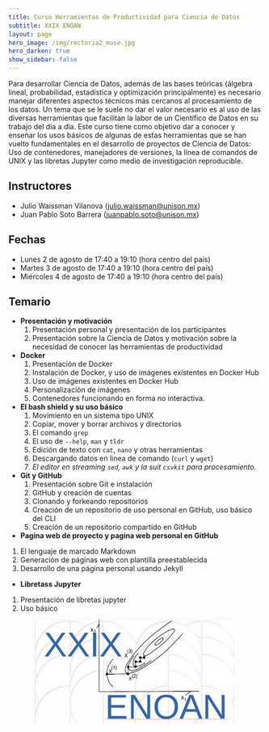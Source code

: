 ```yaml
---
title: Curso Herramientas de Productividad para Ciencia de Datos
subtitle: XXIX ENOAN
layout: page
hero_image: /img/rectoria2_muse.jpg
hero_darken: true
show_sidebar: false
---
```



Para desarrollar Ciencia de Datos, además de las bases teóricas (álgebra lineal, probabilidad, estadística y optimización principalmente) es necesario manejar diferentes aspectos técnicos más cercanos al procesamiento de los datos. Un tema que se le suele no dar el valor necesario es al uso de las diversas herramientas que facilitan la labor de un Científico de Datos en su trabajo del día a día. Este curso tiene como objetivo dar a conocer y enseñar los usos básicos de algunas de estas herramientas que se han vuelto fundamentales en el desarrollo de proyectos de Ciencia de Datos: Uso de contenedores, manejadores de versiones, la línea de comandos de UNIX y las libretas Jupyter como medio de investigación reproducible.

## Instructores

- Julio Waissman Vilanova (julio.waissman@unison.mx)
- Juan Pablo Soto Barrera (juanpablo.soto@unison.mx)

## Fechas

- Lunes 2 de agosto de 17:40 a 19:10 (hora centro del país)
- Martes 3 de agosto de 17:40 a 19:10 (hora centro del país)
- Miércoles 4 de agosto de 17:40 a 19:10 (hora centro del país)

## Temario

- **Presentación y motivación**
  1.	Presentación personal y presentación de los participantes
  2.	Presentación sobre la Ciencia de Datos y motivación sobre la necesidad de conocer las herramientas de productividad
- **Docker** 
  1.	Presentación de Docker
  2.	Instalación de Docker, y uso de imágenes existentes en Docker Hub
  3.	Uso de imágenes existentes en Docker Hub
  4.	Personalización de imágenes
  5.	Contenedores funcionando en forma no interactiva.
- **El bash shield y su uso básico**
  1.	Movimiento en un sistema tipo UNIX
  2.	Copiar, mover y borrar archivos y directorios
  3.	El comando `grep`
  4.	El uso de `--help`, `man` y `tldr`
  5.	Edición de texto con `cat`, `nano` y otras herramientas
  6.	Descargando datos en linea de comando (`curl` y `wget`)
  7.	*El editor en streaming `sed`, `awk` y la suit `csvkit` para procesamiento.*
- **Git y GitHub**
  1.	Presentación sobre Git e instalación
  2.	GitHub y creación de cuentas
  3.	Clonando y forkeando repositorios
  4.	Creación de un repositorio de uso personal en GitHub, uso básico del CLI
  5.	Creación de un repositorio compartido en GitHub
-	**Pagina web de proyecto y pagina web personal en GitHub**
  1.	El lenguaje de marcado Markdown
  2.	Generación de páginas web con plantilla preestablecida
  3.	Desarrollo de una página personal usando Jekyll
-	**Libretass Jupyter** 
  1.	Presentación de libretas jupyter
  2.	Uso básico

<center>
<img src="/img/logoenoanxxix.png" alt="drawing" width="400"/>
</center>
